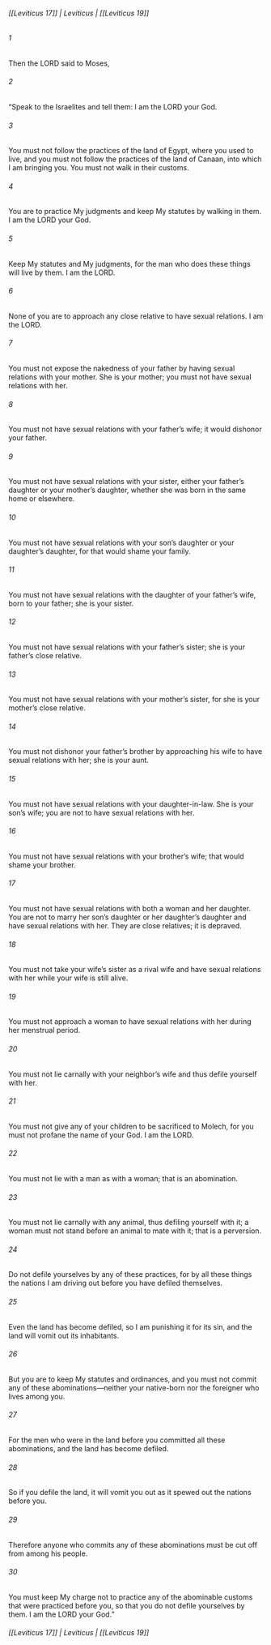 ###### [[Leviticus 17]] | Leviticus | [[Leviticus 19]]

###### 1
Then the LORD said to Moses,
###### 2
“Speak to the Israelites and tell them: I am the LORD your God.
###### 3
You must not follow the practices of the land of Egypt, where you used to live, and you must not follow the practices of the land of Canaan, into which I am bringing you. You must not walk in their customs.
###### 4
You are to practice My judgments and keep My statutes by walking in them. I am the LORD your God.
###### 5
Keep My statutes and My judgments, for the man who does these things will live by them. I am the LORD.
###### 6
None of you are to approach any close relative to have sexual relations. I am the LORD.
###### 7
You must not expose the nakedness of your father by having sexual relations with your mother. She is your mother; you must not have sexual relations with her.
###### 8
You must not have sexual relations with your father’s wife; it would dishonor your father.
###### 9
You must not have sexual relations with your sister, either your father’s daughter or your mother’s daughter, whether she was born in the same home or elsewhere.
###### 10
You must not have sexual relations with your son’s daughter or your daughter’s daughter, for that would shame your family.
###### 11
You must not have sexual relations with the daughter of your father’s wife, born to your father; she is your sister.
###### 12
You must not have sexual relations with your father’s sister; she is your father’s close relative.
###### 13
You must not have sexual relations with your mother’s sister, for she is your mother’s close relative.
###### 14
You must not dishonor your father’s brother by approaching his wife to have sexual relations with her; she is your aunt.
###### 15
You must not have sexual relations with your daughter-in-law. She is your son’s wife; you are not to have sexual relations with her.
###### 16
You must not have sexual relations with your brother’s wife; that would shame your brother.
###### 17
You must not have sexual relations with both a woman and her daughter. You are not to marry her son’s daughter or her daughter’s daughter and have sexual relations with her. They are close relatives; it is depraved.
###### 18
You must not take your wife’s sister as a rival wife and have sexual relations with her while your wife is still alive.
###### 19
You must not approach a woman to have sexual relations with her during her menstrual period.
###### 20
You must not lie carnally with your neighbor’s wife and thus defile yourself with her.
###### 21
You must not give any of your children to be sacrificed to Molech, for you must not profane the name of your God. I am the LORD.
###### 22
You must not lie with a man as with a woman; that is an abomination.
###### 23
You must not lie carnally with any animal, thus defiling yourself with it; a woman must not stand before an animal to mate with it; that is a perversion.
###### 24
Do not defile yourselves by any of these practices, for by all these things the nations I am driving out before you have defiled themselves.
###### 25
Even the land has become defiled, so I am punishing it for its sin, and the land will vomit out its inhabitants.
###### 26
But you are to keep My statutes and ordinances, and you must not commit any of these abominations—neither your native-born nor the foreigner who lives among you.
###### 27
For the men who were in the land before you committed all these abominations, and the land has become defiled.
###### 28
So if you defile the land, it will vomit you out as it spewed out the nations before you.
###### 29
Therefore anyone who commits any of these abominations must be cut off from among his people.
###### 30
You must keep My charge not to practice any of the abominable customs that were practiced before you, so that you do not defile yourselves by them. I am the LORD your God.”

###### [[Leviticus 17]] | Leviticus | [[Leviticus 19]]
